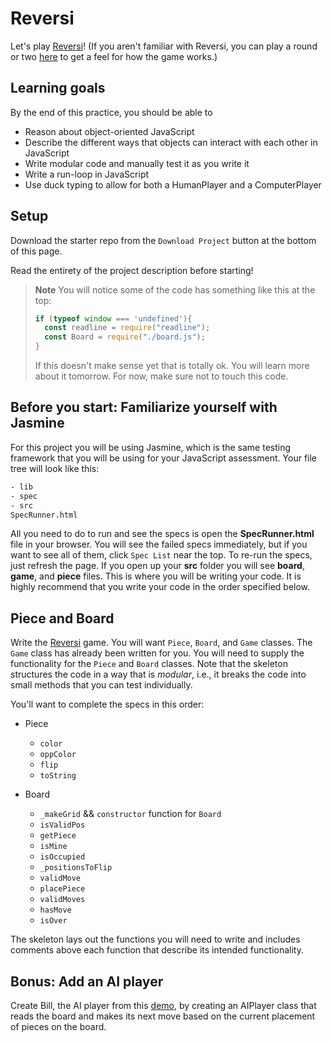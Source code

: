 # Reversi

Let's play [Reversi]! (If you aren't familiar with Reversi, you can play a round
or two [here][demo] to get a feel for how the game works.)

## Learning goals

By the end of this practice, you should be able to

- Reason about object-oriented JavaScript
- Describe the different ways that objects can interact with each other in
  JavaScript
- Write modular code and manually test it as you write it
- Write a run-loop in JavaScript
- Use duck typing to allow for both a HumanPlayer and a ComputerPlayer

## Setup

Download the starter repo from the `Download Project` button at the bottom of
this page.

Read the entirety of the project description before starting!

> **Note**
> You will notice some of the code has something like this at the top:
>
> ```javascript
> if (typeof window === 'undefined'){
>   const readline = require("readline");
>   const Board = require("./board.js");
> }
> ```
>
> If this doesn't make sense yet that is totally ok. You will learn more about
> it tomorrow. For now, make sure not to touch this code.

## Before you start: Familiarize yourself with Jasmine

For this project you will be using Jasmine, which is the same testing framework
that you will be using for your JavaScript assessment. Your file tree will look
like this:

```bash
- lib
- spec
- src
SpecRunner.html
```

All you need to do to run and see the specs is open the __SpecRunner.html__ file
in your browser. You will see the failed specs immediately, but if you want to
see all of them, click `Spec List` near the top. To re-run the specs, just
refresh the page. If you open up your __src__ folder you will see __board__,
__game__, and __piece__ files. This is where you will be writing your code. It
is highly recommend that you write your code in the order specified below.

## Piece and Board

Write the [Reversi] game. You will want `Piece`, `Board`, and `Game` classes.
The `Game` class has already been written for you. You will need to supply the
functionality for the `Piece` and `Board` classes. Note that the skeleton
structures the code in a way that is _modular_, i.e., it breaks the code into
small methods that you can test individually.

You'll want to complete the specs in this order:

- Piece
  - `color`
  - `oppColor`
  - `flip`
  - `toString`

- Board
  - `_makeGrid` && `constructor` function for `Board`
  - `isValidPos`
  - `getPiece`
  - `isMine`
  - `isOccupied`
  - `_positionsToFlip`
  - `validMove`
  - `placePiece`
  - `validMoves`
  - `hasMove`
  - `isOver`
  
The skeleton lays out the functions you will need to write and includes comments
above each function that describe its intended functionality.

## Bonus: Add an AI player

Create Bill, the AI player from this [demo], by creating an AIPlayer class that
reads the board and makes its next move based on the current placement of pieces
on the board.

[Reversi]: http://en.wikipedia.org/wiki/Reversi
[demo]: https://cardgames.io/reversi/
